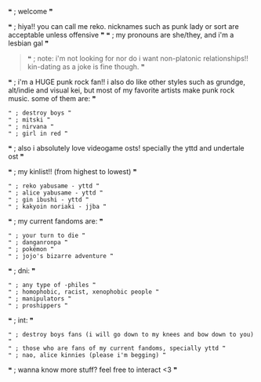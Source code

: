 ❝ ;  welcome ❞

   ❝ ;  hiya!! you can call me reko. nicknames such as punk lady or sort are acceptable unless offensive ❞
   ❝ ; my pronouns are she/they, and i'm a lesbian gal ❞
   > ❝ ; note: i'm not looking for nor do i want non-platonic relationships!! kin-dating as a joke is fine though. ❞

   ❝ ; i'm a HUGE punk rock fan!! i also do like other styles such as grundge, alt/indie and visual kei, but most of my favorite artists make punk rock music. some of them are: ❞
   
    ❝ ; destroy boys ❞
    ❝ ; mitski ❞
    ❝ ; nirvana ❞
    ❝ ; girl in red ❞

   ❝ ; also i absolutely love videogame osts! specially the yttd and undertale ost ❞

   ❝ ; my kinlist!! (from highest to lowest) ❞
   
    ❝ ; reko yabusame - yttd ❞
    ❝ ; alice yabusame - yttd ❞
    ❝ ; gin ibushi - yttd ❞
    ❝ ; kakyoin noriaki - jjba ❞

   ❝ ; my current fandoms are: ❞
   
    ❝ ; your turn to die ❞
    ❝ ; danganronpa ❞
    ❝ ; pokémon ❞
    ❝ ; jojo's bizarre adventure ❞

   ❝ ; dni: ❞
   
    ❝ ; any type of -philes ❞
    ❝ ; homophobic, racist, xenophobic people ❞
    ❝ ; manipulators ❞
    ❝ ; proshippers ❞
   
   ❝ ; int: ❞
   
    ❝ ; destroy boys fans (i will go down to my knees and bow down to you) ❞
    ❝ ; those who are fans of my current fandoms, specially yttd ❞
    ❝ ; nao, alice kinnies (please i'm begging) ❞

   ❝ ; wanna know more stuff? feel free to interact <3 ❞
